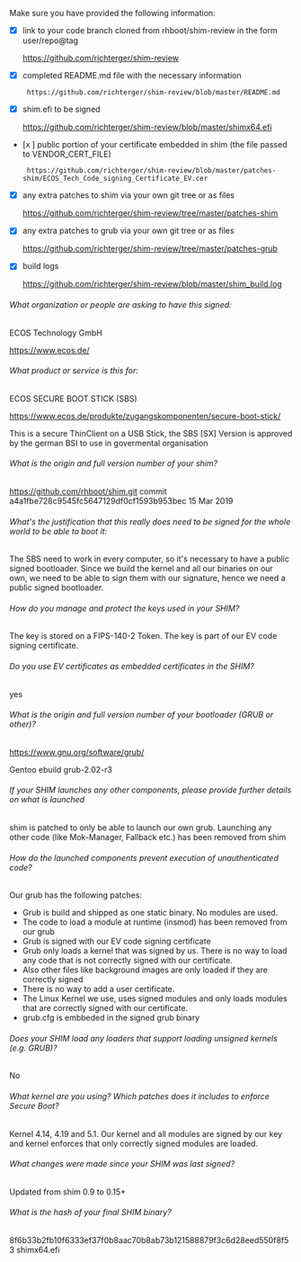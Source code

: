 Make sure you have provided the following information:

 - [x] link to your code branch cloned from rhboot/shim-review in the form user/repo@tag

	https://github.com/richterger/shim-review

 - [x] completed README.md file with the necessary information

        https://github.com/richterger/shim-review/blob/master/README.md

 - [x] shim.efi to be signed

	https://github.com/richterger/shim-review/blob/master/shimx64.efi	

 - [x ] public portion of your certificate embedded in shim (the file passed to VENDOR_CERT_FILE)

    	https://github.com/richterger/shim-review/blob/master/patches-shim/ECOS_Tech_Code_signing_Certificate_EV.cer

 - [x] any extra patches to shim via your own git tree or as files

	https://github.com/richterger/shim-review/tree/master/patches-shim

 - [x] any extra patches to grub via your own git tree or as files

	https://github.com/richterger/shim-review/tree/master/patches-grub

 - [x] build logs

	https://github.com/richterger/shim-review/blob/master/shim_build.log


###### What organization or people are asking to have this signed:

ECOS Technology GmbH

https://www.ecos.de/

###### What product or service is this for:

ECOS SECURE BOOT STICK (SBS)

https://www.ecos.de/produkte/zugangskomponenten/secure-boot-stick/

This is a secure ThinClient on a USB Stick, the SBS [SX] Version is approved
by the german BSI to use in govermental organisation

###### What is the origin and full version number of your shim?

https://github.com/rhboot/shim.git
commit a4a1fbe728c9545fc5647129df0cf1593b953bec 15 Mar 2019

###### What's the justification that this really does need to be signed for the whole world to be able to boot it:

The SBS need to work in every computer, so it's necessary to have a public
signed bootloader.
Since we build the kernel and all our binaries on our own, we need to be
able to sign them with our signature, hence we need a public signed
bootloader.


###### How do you manage and protect the keys used in your SHIM?

The key is stored on a FIPS-140-2 Token. The key is part of our EV code
signing certificate.

###### Do you use EV certificates as embedded certificates in the SHIM?

yes

###### What is the origin and full version number of your bootloader (GRUB or other)?

https://www.gnu.org/software/grub/

Gentoo ebuild grub-2.02-r3

###### If your SHIM launches any other components, please provide further details on what is launched

shim is patched to only be able to launch our own grub. Launching any other
code (like Mok-Manager, Fallback etc.) has been removed from shim

###### How do the launched components prevent execution of unauthenticated code?

Our grub has the following patches:

- Grub is build and shipped as one static binary. No modules are used.
- The code to load a module at runtime (insmod) has been removed from our grub
- Grub is signed with our EV code signing certificate
- Grub only loads a kernel that was signed by us. There is no way to load any code that is not correctly signed with our certificate.
- Also other files like background images are only loaded if they are correctly signed
- There is no way to add a user certificate.
- The Linux Kernel we use, uses signed modules and only loads modules that are correctly signed with our certificate.
- grub.cfg is embbeded in the signed grub binary

###### Does your SHIM load any loaders that support loading unsigned kernels (e.g. GRUB)?

No

###### What kernel are you using? Which patches does it includes to enforce Secure Boot?

Kernel 4.14, 4.19 and 5.1. Our kernel and all modules are signed
by our key and kernel enforces that only correctly signed modules are
loaded.

###### What changes were made since your SHIM was last signed?

Updated from shim 0.9 to 0.15+

###### What is the hash of your final SHIM binary?

8f6b33b2fb10f6333ef37f0b8aac70b8ab73b121588879f3c6d28eed550f8f53  shimx64.efi

